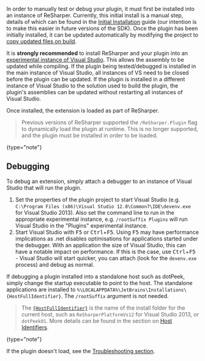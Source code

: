 [//]: # (title: Running and Debugging an Extension)

In order to manually test or debug your plugin, it must first be installed into an instance of ReSharper. Currently, this initial install is a manual step, details of which can be found in the [Initial Installation](InitialInstallation.md) guide (our intention is to make this easier in future versions of the SDK). Once the plugin has been initially installed, it can be updated automatically by modifying the project to [copy updated files on build](ProjectSetup_CopyOnBuild.md).

It is **strongly recommended** to install ReSharper and your plugin into an [experimental instance of Visual Studio](ExperimentalInstance.md). This allows the assembly to be updated while compiling. If the plugin being tested/debugged is installed in the main instance of Visual Studio, all instances of VS need to be closed before the plugin can be updated. If the plugin is installed in a different instance of Visual Studio to the solution used to build the plugin, the plugin's assemblies can be updated without restarting all instances of Visual Studio.

Once installed, the extension is loaded as part of ReSharper.

 >  Previous versions of ReSharper supported the `/ReSharper.Plugin` flag to dynamically load the plugin at runtime. This is no longer supported, and the plugin must be installed in order to be loaded.
 >
 {type="note"}

## Debugging

To debug an extension, simply attach a debugger to an instance of Visual Studio that will run the plugin.

1. Set the properties of the plugin project to start Visual Studio (e.g. `C:\Program Files (x86)\Visual Studio 12.0\Common7\IDE\devenv.exe` for Visual Studio 2013). Also set the command line to run in the appropriate experimental instance, e.g. `/rootSuffix Plugins` will run Visual Studio in the "Plugins" experimental instance.
2. Start Visual Studio with <kbd>F5</kbd> or <kbd>Ctrl</kbd>+<kbd>F5</kbd>. Using <kbd>F5</kbd> may have performance implications as .net disables optimisations for applications started under the debugger. With an application the size of Visual Studio, this can have a notable impact on performance. If this is the case, use <kbd>Ctrl</kbd>+<kbd>F5</kbd> - Visual Studio will start quicker, you can attach (look for the `devenv.exe` process) and debug as normal.

If debugging a plugin installed into a standalone host such as dotPeek, simply change the startup executable to point to the host. The standalone applications are installed to `%\LOCALAPPDATA%\JetBrains\Installations\{HostFullIdentifier}`. The `/rootSuffix` argument is not needed.

 >  The [`{HostFullIdentifier}`](HostIdentifiers.md) is the name of the install folder for the current host, such as `ReSharperPlatformVs12` for Visual Studio 2013, or `dotPeek01`. More details can be found in the section on [Host Identifiers](HostIdentifiers.md).
 >
 {type="note"}

If the plugin doesn't load, see the [Troubleshooting section](Extensions_Troubleshooting.md).